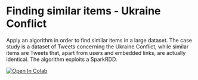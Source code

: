 # Finding similar items - Ukraine Conflict

Apply an algorithm in order to find similar items in a large dataset. The case study is a dataset of Tweets concerning the Ukraine Conflict, while similar items are Tweets that, apart from users and embedded links, are actually identical. The algorithm exploits a SparkRDD.

[![Open In Colab](https://colab.research.google.com/assets/colab-badge.svg)](https://colab.research.google.com/drive/17zl52dzXgaC4Q3j3PAd2QAO9rcAKHfOg#scrollTo=d43lEtO-ZNsy)
